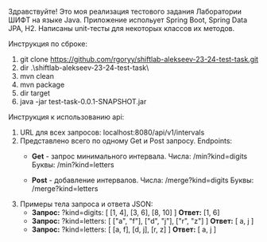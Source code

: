 Здравствуйте! Это моя реализация тестового задания Лаборатории ШИФТ на языке Java.
Приложение испольует Spring Boot, Spring Data JPA, H2.
Написаны unit-тесты для некоторых классов их методов.

Инструкция по сброке:

1. git clone https://github.com/rgoryy/shiftlab-alekseev-23-24-test-task.git
2. dir .\shiftlab-alekseev-23-24-test-task\
3. mvn clean
4. mvn package
5. dir target
6. java -jar test-task-0.0.1-SNAPSHOT.jar

Инструкция к использованию api:
1. URL для всех запросов: localhost:8080/api/v1/intervals
2. Представлено всего по одному Get и Post запросу.
   Endpoints:
   * **Get** - запрос минимального интервала. 
   Числа: /min?kind=digits
   Буквы: /min?kind=letters
   
   * **Post** - добавление интервалов.
   Числа: /merge?kind=digits
   Буквы: /merge?kind=letters
3. Примеры тела запроса и ответа JSON:
    * **Запрос:** ?kind=digits: [ [1, 4], [3, 6], [8, 10] ]
    **Ответ:** [1, 6]
    * **Запрос:** ?kind=letters: [ ["a", "f"], ["d", "j"], ["r", "z"] ]
      **Ответ:** [ a, j ]
   * **Запрос:** ?kind=letters: [ [a, f], [d, j], [r, z] ]
     **Ответ:** [ a, j ]
    